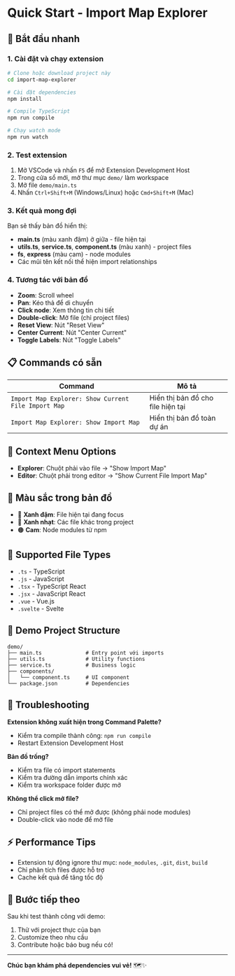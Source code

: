 # Quick Start - Import Map Explorer

## 🚀 Bắt đầu nhanh

### 1. Cài đặt và chạy extension

```bash
# Clone hoặc download project này
cd import-map-explorer

# Cài đặt dependencies
npm install

# Compile TypeScript
npm run compile

# Chạy watch mode
npm run watch
```

### 2. Test extension

1. Mở VSCode và nhấn `F5` để mở Extension Development Host
2. Trong cửa sổ mới, mở thư mục `demo/` làm workspace
3. Mở file `demo/main.ts`
4. Nhấn `Ctrl+Shift+M` (Windows/Linux) hoặc `Cmd+Shift+M` (Mac)

### 3. Kết quả mong đợi

Bạn sẽ thấy bản đồ hiển thị:
- **main.ts** (màu xanh đậm) ở giữa - file hiện tại
- **utils.ts**, **service.ts**, **component.ts** (màu xanh) - project files
- **fs**, **express** (màu cam) - node modules
- Các mũi tên kết nối thể hiện import relationships

### 4. Tương tác với bản đồ

- **Zoom**: Scroll wheel
- **Pan**: Kéo thả để di chuyển 
- **Click node**: Xem thông tin chi tiết
- **Double-click**: Mở file (chỉ project files)
- **Reset View**: Nút "Reset View"
- **Center Current**: Nút "Center Current" 
- **Toggle Labels**: Nút "Toggle Labels"

## 📋 Commands có sẵn

| Command | Mô tả |
|---------|-------|
| `Import Map Explorer: Show Current File Import Map` | Hiển thị bản đồ cho file hiện tại |
| `Import Map Explorer: Show Import Map` | Hiển thị bản đồ toàn dự án |

## 🎯 Context Menu Options

- **Explorer**: Chuột phải vào file → "Show Import Map"
- **Editor**: Chuột phải trong editor → "Show Current File Import Map"

## 🎨 Màu sắc trong bản đồ

- 🔵 **Xanh đậm**: File hiện tại đang focus
- 🔵 **Xanh nhạt**: Các file khác trong project
- 🟠 **Cam**: Node modules từ npm

## 🔧 Supported File Types

- `.ts` - TypeScript
- `.js` - JavaScript  
- `.tsx` - TypeScript React
- `.jsx` - JavaScript React
- `.vue` - Vue.js
- `.svelte` - Svelte

## 📝 Demo Project Structure

```
demo/
├── main.ts              # Entry point với imports
├── utils.ts             # Utility functions
├── service.ts           # Business logic  
├── components/
│   └── component.ts     # UI component
└── package.json         # Dependencies
```

## 🐛 Troubleshooting

**Extension không xuất hiện trong Command Palette?**
- Kiểm tra compile thành công: `npm run compile`
- Restart Extension Development Host

**Bản đồ trống?**
- Kiểm tra file có import statements
- Kiểm tra đường dẫn imports chính xác
- Kiểm tra workspace folder được mở

**Không thể click mở file?**
- Chỉ project files có thể mở được (không phải node modules)
- Double-click vào node để mở file

## ⚡ Performance Tips

- Extension tự động ignore thư mục: `node_modules`, `.git`, `dist`, `build`
- Chỉ phân tích files được hỗ trợ
- Cache kết quả để tăng tốc độ

## 🎉 Bước tiếp theo

Sau khi test thành công với demo:
1. Thử với project thực của bạn
2. Customize theo nhu cầu 
3. Contribute hoặc báo bug nếu có!

---

**Chúc bạn khám phá dependencies vui vẻ!** 🗺️✨ 